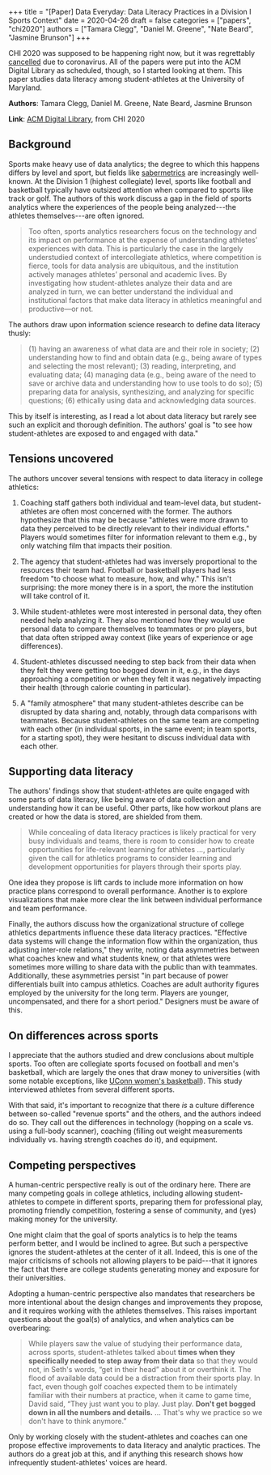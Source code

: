 +++
title = "[Paper] Data Everyday: Data Literacy Practices in a Division I Sports Context"
date = 2020-04-26
draft = false
categories = ["papers", "chi2020"]
authors = ["Tamara Clegg", "Daniel M. Greene", "Nate Beard", "Jasmine Brunson"]
+++

CHI 2020 was supposed to be happening right now, but it was regrettably [cancelled](https://chi2020.acm.org/) due to coronavirus. All of the papers were put into the ACM Digital Library as scheduled, though, so I started looking at them. This paper studies data literacy among student-athletes at the University of Maryland.

<!--more-->

**Authors**: Tamara Clegg, Daniel M. Greene, Nate Beard, Jasmine Brunson

**Link**: [ACM Digital Library](https://dl.acm.org/doi/abs/10.1145/3313831.3376153), from CHI 2020

## Background
Sports make heavy use of data analytics; the degree to which this happens differs by level and sport, but fields like [sabermetrics](https://en.wikipedia.org/wiki/Sabermetrics) are increasingly well-known. At the Division 1 (highest collegiate) level, sports like football and basketball typically have outsized attention when compared to sports like track or golf. The authors of this work discuss a gap in the field of sports analytics where the experiences of the people being analyzed---the athletes themselves---are often ignored.

> Too often, sports analytics researchers focus on the technology and its impact on performance at the expense of understanding athletes’ experiences with data. This is particularly the case in the largely understudied context of intercollegiate athletics, where competition is fierce, tools for data analysis are ubiquitous, and the institution actively manages athletes’ personal and academic lives. By investigating how student-athletes analyze their data and are analyzed in turn, we can better understand the individual and institutional factors that make data literacy in athletics meaningful and productive—or not.

The authors draw upon information science research to define data literacy thusly:

> (1) having an awareness of what data are and their role in society;
> (2) understanding how to find and obtain data (e.g., being aware of types and selecting the most relevant);
> (3) reading, interpreting, and evaluating data;
> (4) managing data (e.g., being aware of the need to save or archive data and understanding how to use tools to do so);
> (5) preparing data for analysis, synthesizing, and analyzing for specific questions;
> (6) ethically using data and acknowledging data sources.

This by itself is interesting, as I read a lot about data literacy but rarely see such an explicit and thorough definition. The authors' goal is "to see how student-athletes are exposed to and engaged with data."


## Tensions uncovered
The authors uncover several tensions with respect to data literacy in college athletics:

1. Coaching staff gathers both individual and team-level data, but student-athletes are often most concerned with the former. The authors hypothesize that this may be because "athletes were more drawn to data they perceived to be directly relevant to their individual efforts." Players would sometimes filter for information relevant to them e.g., by only watching film that impacts their position.

2. The agency that student-athletes had was inversely proportional to the resources their team had. Football or basketball players had less freedom "to choose what to measure, how, and why." This isn't surprising: the more money there is in a sport, the more the institution will take control of it.

3. While student-athletes were most interested in personal data, they often needed help analyzing it. They also mentioned how they would use personal data to compare themselves to teammates or pro players, but that data often stripped away context (like years of experience or age differences).

4. Student-athletes discussed needing to step back from their data when they felt they were getting too bogged down in it, e.g., in the days approaching a competition or when they felt it was negatively impacting their health (through calorie counting in particular).

5. A "family atmosphere" that many student-athletes describe can be disrupted by data sharing and, notably, through data comparisons with teammates. Because student-athletes on the same team are competing with each other (in individual sports, in the same event; in team sports, for a starting spot), they were hesitant to discuss individual data with each other.


## Supporting data literacy
The authors' findings show that student-athletes are quite engaged with some parts of data literacy, like being aware of data collection and understanding how it can be useful. Other parts, like how workout plans are created or how the data is stored, are shielded from them.

> While concealing of data literacy practices is likely practical for very busy individuals and teams, there is room to consider how to create opportunities for life-relevant learning for athletes ..., particularly given the call for athletics programs to consider learning and development opportunities for players through their sports play.

One idea they propose is lift cards to include more information on how practice plans correspond to overall performance. Another is to explore visualizations that make more clear the link between individual performance and team performance.

Finally, the authors discuss how the organizational structure of college athletics departments influence these data literacy practices. "Effective data systems will change the information flow within the organization, thus adjusting inter-role relations," they write, noting data asymmetries between what coaches knew and what students knew, or that athletes were sometimes more willing to share data with the public than with teammates. Additionally, these asymmetries persist "in part because of power differentials built into campus athletics. Coaches are adult authority figures employed by the university for the long term. Players are younger, uncompensated, and there for a short period." Designers must be aware of this.


## On differences across sports
I appreciate that the authors studied and drew conclusions about multiple sports. Too often are collegiate sports focused on football and men's basketball, which are largely the ones that draw money to universities (with some notable exceptions, like [UConn women's basketball](https://en.wikipedia.org/wiki/UConn_Huskies_women%27s_basketball)). This study interviewed athletes from several different sports.

With that said, it's important to recognize that there *is* a culture difference between so-called "revenue sports" and the others, and the authors indeed do so. They call out the differences in technology (hopping on a scale vs. using a full-body scanner), coaching (filling out weight measurements individually vs. having strength coaches do it), and equipment.


## Competing perspectives
A human-centric perspective really is out of the ordinary here. There are many competing goals in college athletics, including allowing student-athletes to compete in different sports, preparing them for professional play, promoting friendly competition, fostering a sense of community, and (yes) making money for the university.

One might claim that the goal of sports analytics is to help the teams perform better, and I would be inclined to agree. But such a perspective ignores the student-athletes at the center of it all. Indeed, this is one of the major criticisms of schools not allowing players to be paid---that it ignores the fact that there are college students generating money and exposure for their universities.

Adopting a human-centric perspective also mandates that researchers be more intentional about the design changes and improvements they propose, and it requires working with the athletes themselves. This raises important questions about the goal(s) of analytics, and when analytics can be overbearing:

> While players saw the value of studying their performance data, across sports, student-athletes talked about **times when they specifically needed to step away from their data** so that they would not, in Seth's words, “get in their head” about it or overthink it. The flood of available data could be a distraction from their sports play. In fact, even though golf coaches expected them to be intimately familiar with their numbers at practice, when it came to game time, David said, “They just want you to play. Just play. **Don't get bogged down in all the numbers and details.** … That's why we practice so we don't have to think anymore.”

Only by working closely with the student-athletes and coaches can one propose effective improvements to data literacy and analytic practices. The authors do a great job at this, and if anything this research shows how infrequently student-athletes' voices are heard.
